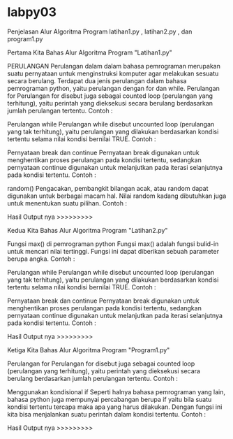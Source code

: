 # labpy03
Penjelasan Alur Algoritma Program latihan1.py , latihan2.py , dan program1.py

Pertama Kita Bahas Alur Algoritma Program "Latihan1.py"



PERULANGAN Perulangan dalam dalam bahasa pemrograman merupakan suatu pernyataan untuk menginstruksi komputer agar melakukan sesuatu secara berulang. Terdapat dua jenis perulangan dalam bahasa pemrograman python, yaitu perulangan dengan for dan while.
Perulangan for
Perulangan for disebut juga sebagai counted loop (perulangan yang terhitung), yaitu perintah yang dieksekusi secara berulang berdasarkan jumlah perulangan tertentu. Contoh :



Perulangan while
Perulangan while disebut uncounted loop (perulangan yang tak terhitung), yaitu perulangan yang dilakukan berdasarkan kondisi tertentu selama nilai kondisi bernilai TRUE. Contoh :



Pernyataan break dan continue Pernyataan break digunakan untuk menghentikan proses perulangan pada kondisi tertentu, sedangkan pernyataan continue digunakan untuk melanjutkan pada iterasi selanjutnya pada kondisi tertentu. Contoh :



random() Pengacakan, pembangkit bilangan acak, atau random dapat digunakan untuk berbagai macam hal. Nilai random kadang dibutuhkan juga untuk menentukan suatu pilihan. Contoh :


Hasil Output nya >>>>>>>>>



Kedua Kita Bahas Alur Algoritma Program "Latihan2.py"



Fungsi max() di pemrograman python Fungsi max() adalah fungsi bulid-in untuk mencari nilai tertinggi. Fungsi ini dapat diberikan sebuah parameter berupa angka. Contoh :


Perulangan while
Perulangan while disebut uncounted loop (perulangan yang tak terhitung), yaitu perulangan yang dilakukan berdasarkan kondisi tertentu selama nilai kondisi bernilai TRUE. Contoh :



Pernyataan break dan continue Pernyataan break digunakan untuk menghentikan proses perulangan pada kondisi tertentu, sedangkan pernyataan continue digunakan untuk melanjutkan pada iterasi selanjutnya pada kondisi tertentu. Contoh :



Hasil Output nya >>>>>>>>>


Ketiga Kita Bahas Alur Algoritma Program "Program1.py"



Perulangan for
Perulangan for disebut juga sebagai counted loop (perulangan yang terhitung), yaitu perintah yang dieksekusi secara berulang berdasarkan jumlah perulangan tertentu. Contoh :



Menggunakan kondisional if
Seperti halnya bahasa pemrograman yang lain, bahasa python juga mempunyai percabangan berupa if yaitu bila suatu kondisi tertentu tercapa maka apa yang harus dilakukan. Dengan fungsi ini kita bisa menjalankan suatu perintah dalam kondisi tertentu. Contoh :


Hasil Output nya >>>>>>>>>

